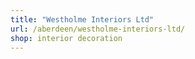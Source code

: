 ```yaml
---
title: "Westholme Interiors Ltd"
url: /aberdeen/westholme-interiors-ltd/
shop: interior decoration
---
```

